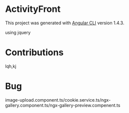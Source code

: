 # ActivityFront

This project was generated with [Angular CLI](https://github.com/angular/angular-cli) version 1.4.3.

using jquery

# Contributions

lqh,kj

# Bug

image-upload.component.ts/cookie.service.ts/ngx-gallery.component.ts/ngx-gallery-preview.compenent.ts


